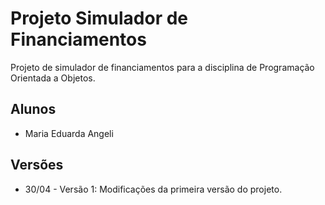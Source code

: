 # Projeto Simulador de Financiamentos

Projeto de simulador de financiamentos para a disciplina de Programação Orientada a Objetos.

## Alunos

* Maria Eduarda Angeli

## Versões
* 30/04 - Versão 1: Modificações da primeira versão do projeto.